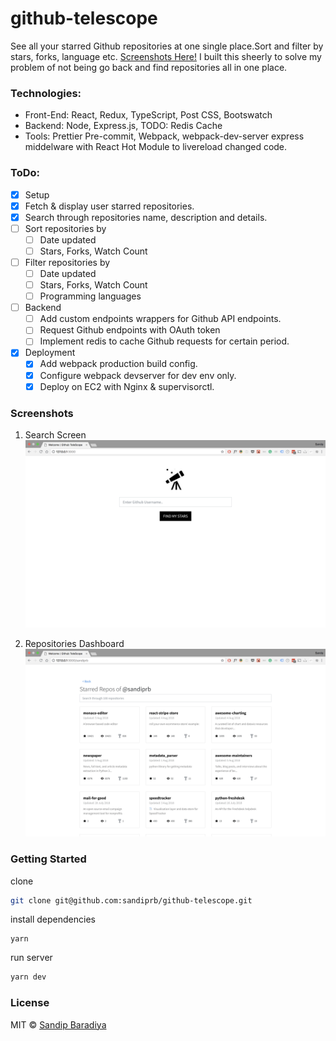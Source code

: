 # github-telescope

See all your starred Github repositories at one single place.Sort and filter by stars, forks, language etc. [Screenshots Here!](#screenshot)
I built this sheerly to solve my problem of not being go back and find repositories all in one place.

### Technologies:

- Front-End: React, Redux, TypeScript, Post CSS, Bootswatch
- Backend: Node, Express.js, TODO: Redis Cache
- Tools: Prettier Pre-commit, Webpack, webpack-dev-server express middelware with React Hot Module to livereload changed code.

### ToDo:

- [x] Setup
- [x] Fetch & display user starred repositories.
- [x] Search through repositories name, description and details.
- [ ] Sort repositories by
  - [ ] Date updated
  - [ ] Stars, Forks, Watch Count
- [ ] Filter repositories by
  - [ ] Date updated
  - [ ] Stars, Forks, Watch Count
  - [ ] Programming languages
- [ ] Backend
  - [ ] Add custom endpoints wrappers for Github API endpoints.
  - [ ] Request Github endpoints with OAuth token
  - [ ] Implement redis to cache Github requests for certain period.
- [x] Deployment
  - [x] Add webpack production build config.
  - [x] Configure webpack devserver for dev env only.
  - [x] Deploy on EC2 with Nginx & supervisorctl.

### Screenshots

1. Search Screen
   ![Search Screen](https://raw.githubusercontent.com/sandiprb/github-telescope/master/screenshots/SearchScreen.png)

2. Repositories Dashboard
   ![Search Screen](https://raw.githubusercontent.com/sandiprb/github-telescope/master/screenshots/Dashboard.png)

### Getting Started

clone

```sh
git clone git@github.com:sandiprb/github-telescope.git
```

install dependencies

```
yarn
```

run server

```sh
yarn dev
```

### License

MIT © [Sandip Baradiya](https://twitter.com/sandip_rb)
